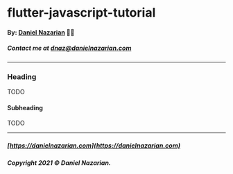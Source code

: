 # flutter-javascript-tutorial
#### By: [Daniel Nazarian](https://danielnazarian) 🐧👹
##### Contact me at <dnaz@danielnazarian.com>

-------------------------------------------------------

### Heading
TODO
#### Subheading
TODO

-------------------------------------------------------
##### [https://danielnazarian.com](https://danielnazarian.com)
##### Copyright 2021 © Daniel Nazarian.